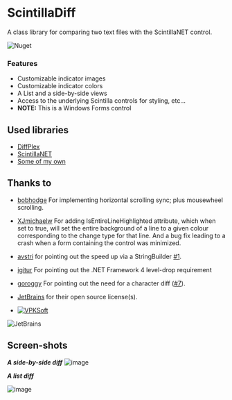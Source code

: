 # ScintillaDiff
A class library for comparing two text files with the ScintillaNET control.

![Nuget](https://img.shields.io/nuget/v/ScintillaDiff)

### Features
* Customizable indicator images
* Customizable indicator colors
* A List and a side-by-side views
* Access to the underlying Scintilla controls for styling, etc...
* **NOTE:** This is a Windows Forms control

## Used libraries
* [DiffPlex](https://github.com/mmanela/diffplex)
* [ScintillaNET](https://github.com/jacobslusser/ScintillaNET)
* [Some of my own](https://github.com/VPKSoft)

## Thanks to
* [bobhodge](https://github.com/bobhodge) For implementing horizontal scrolling sync; plus mousewheel scrolling.
* [XJmichaelw](https://github.com/XJmichaelw) For adding IsEntireLineHighlighted attribute, which when set to true, will set the entire background of a line to a given colour corresponding to the change type for that line. And a bug fix leading to a crash when a form containing the control was minimized.
* [avstri](https://github.com/avstri) for pointing out the speed up via a StringBuilder [#1](https://github.com/VPKSoft/ScintillaDiff/issues/1).

* [igitur](https://github.com/igitur) For pointing out the .NET Framework 4 level-drop requirement

* [goroggy](https://github.com/goroggy) For pointing out the need for a character diff ([#7](https://github.com/VPKSoft/ScintillaDiff/issues/7)).

* [JetBrains](http://www.jetbrains.com) for their open source license(s).

* [![VPKSoft](https://circleci.com/gh/VPKSoft/ScintillaDiff.svg?style=shield)](https://app.circleci.com/pipelines/github/VPKSoft/ScintillaDiff)

![JetBrains](http://www.vpksoft.net/site/External/JetBrains/jetbrains.svg)

## Screen-shots
_**A side-by-side diff**_
![image](https://user-images.githubusercontent.com/40712699/58415622-b230e580-8087-11e9-913e-7c95572416a5.png)

**_A list diff_**

![image](https://user-images.githubusercontent.com/40712699/58415657-d096e100-8087-11e9-8f87-d4a5e459fc9c.png)
